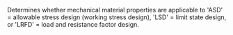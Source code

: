 Determines whether mechanical material properties are applicable to 'ASD' = allowable stress design (working stress design), 'LSD' = limit state design, or 'LRFD' = load and resistance factor design.